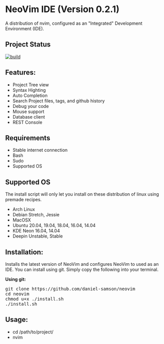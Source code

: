 
# NeoVim IDE (Version 0.2.1)

A distribution of nvim, configured as an "Integrated" Development Environment (IDE).

## Project Status
[![build](https://github.com/daniel-samson/neovim/actions/workflows/build.yml/badge.svg)](https://github.com/daniel-samson/neovim/actions/workflows/build.yml)

## Features:

- Project Tree view
- Syntax Highting
- Auto Completion
- Search Project files, tags, and github history
- Debug your code
- Mouse support
- Database client
- REST Console

## Requirements
- Stable internet connection
- Bash
- Sudo
- Supported OS

## Supported OS

The install script will only let you install on these distribution of linux using premade recipes.

- Arch Linux
- Debian Stretch, Jessie
- MacOSX
- Ubuntu 20.04, 19.04, 18.04, 16.04, 14.04
- KDE Neon 16.04, 14.04
- Deepin Unstable, Stable

## Installation:
Installs the latest version of NeoVim and configures NeoVim to used as an IDE. You can install using git. Simply copy the following into your terminal.

**Using git:**
<pre>
git clone https://github.com/daniel-samson/neovim
cd neovim
chmod u+x ./install.sh
./install.sh
</pre>

## Usage:
- cd /path/to/project/
- nvim 

